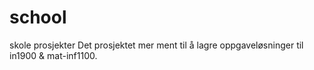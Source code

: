 # school
skole prosjekter
Det prosjektet mer ment til å lagre oppgaveløsninger til in1900 & mat-inf1100.
